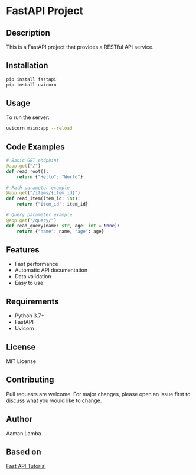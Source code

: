 # FastAPI Project

## Description

This is a FastAPI project that provides a RESTful API service.

## Installation

```bash
pip install fastapi
pip install uvicorn
```

## Usage

To run the server:

```bash
uvicorn main:app --reload
```

## Code Examples

```python
# Basic GET endpoint
@app.get("/")
def read_root():
    return {"Hello": "World"}

# Path parameter example
@app.get("/items/{item_id}")
def read_item(item_id: int):
    return {"item_id": item_id}

# Query parameter example
@app.get("/query/")
def read_query(name: str, age: int = None):
    return {"name": name, "age": age}
```

## Features

- Fast performance
- Automatic API documentation
- Data validation
- Easy to use

## Requirements

- Python 3.7+
- FastAPI
- Uvicorn

## License

MIT License

## Contributing

Pull requests are welcome. For major changes, please open an issue first to discuss what you would like to change.

## Author

Aaman Lamba

## Based on

[Fast API Tutorial](https://fastapi.tiangolo.com/tutorial/)
